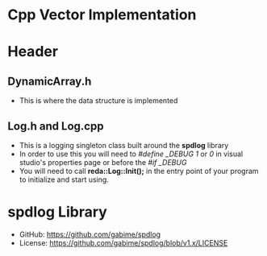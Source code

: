 # Cpp Vector Implementation

# Header

## DynamicArray.h

- This is where the data structure is implemented

## Log.h and Log.cpp

- This is a logging singleton class built around the **spdlog** library
- In order to use this you will need to *#define _DEBUG 1* or *0* in 
  visual studio's properties page or before the *#if _DEBUG*
- You will need to call **reda::Log::Init();** in the entry point of your program to 
  initialize and start using.

# spdlog Library

- GitHub: https://github.com/gabime/spdlog
- License: https://github.com/gabime/spdlog/blob/v1.x/LICENSE